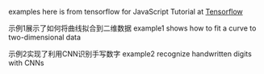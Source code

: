 examples here is from tensorflow for JavaScript Tutorial at [Tensorflow](http://tensorflow.org)

示例1展示了如何将曲线拟合到二维数据
example1 shows how to fit a curve to two-dimensional data

示例2实现了利用CNN识别手写数字
example2 recognize handwritten digits with CNNs